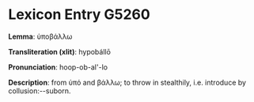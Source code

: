 # Lexicon Entry G5260

**Lemma**: ὑποβάλλω

**Transliteration (xlit)**: hypobállō

**Pronunciation**: hoop-ob-al'-lo

**Description**:
from ὑπό and βάλλω; to throw in stealthily, i.e. introduce by collusion:--suborn.
